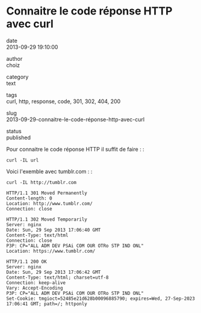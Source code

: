 Connaitre le code réponse HTTP avec curl
========================================

date  
2013-09-29 19:10:00

author  
choiz

category  
text

tags  
curl, http, response, code, 301, 302, 404, 200

slug  
2013-09-29-connaitre-le-code-réponse-http-avec-curl

status  
published

Pour connaitre le code réponse HTTP il suffit de faire : :

    curl -IL url

Voici l'exemble avec tumblr.com : :

    curl -IL http://tumblr.com

    HTTP/1.1 301 Moved Permanently
    Content-length: 0
    Location: http://www.tumblr.com/
    Connection: close

    HTTP/1.1 302 Moved Temporarily
    Server: nginx
    Date: Sun, 29 Sep 2013 17:06:40 GMT
    Content-Type: text/html
    Connection: close
    P3P: CP="ALL ADM DEV PSAi COM OUR OTRo STP IND ONL"
    Location: https://www.tumblr.com/

    HTTP/1.1 200 OK
    Server: nginx
    Date: Sun, 29 Sep 2013 17:06:42 GMT
    Content-Type: text/html; charset=utf-8
    Connection: keep-alive
    Vary: Accept-Encoding
    P3P: CP="ALL ADM DEV PSAi COM OUR OTRo STP IND ONL"
    Set-Cookie: tmgioct=52485e21d628b00096885790; expires=Wed, 27-Sep-2023 17:06:41 GMT; path=/; httponly
